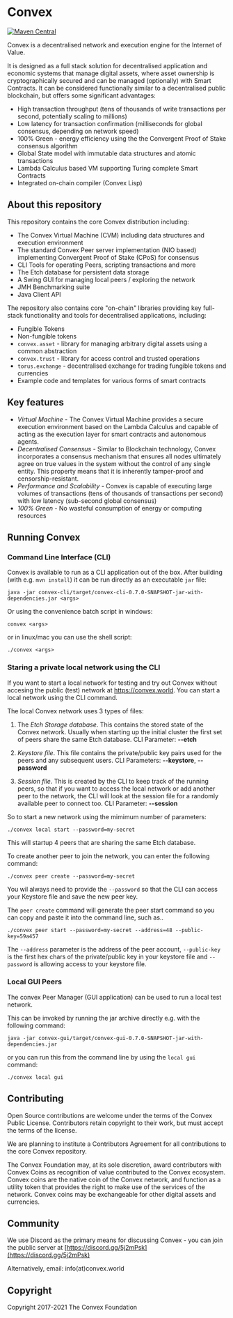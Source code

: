 # Convex

[![Maven Central](https://img.shields.io/maven-central/v/world.convex/convex.svg?label=Maven%20Central)](https://search.maven.org/artifact/world.convex/convex.svg)

Convex is a decentralised network and execution engine for the Internet of Value.

It is designed as a full stack solution for decentralised application and economic systems that manage digital assets, where asset ownership is cryptographically secured and can be managed (optionally) with Smart Contracts. It can be considered functionally similar to a decentralised public blockchain, but offers some significant advantages:

- High transaction throughput (tens of thousands of write transactions per second, potentially scaling to millions)
- Low latency for transaction confirmation (milliseconds for global consensus, depending on network speed)
- 100% Green - energy efficiency using the the Convergent Proof of Stake consensus algorithm
- Global State model with immutable data structures and atomic transactions
- Lambda Calculus based VM supporting Turing complete Smart Contracts
- Integrated on-chain compiler (Convex Lisp)

## About this repository

This repository contains the core Convex distribution including:

- The Convex Virtual Machine (CVM) including data structures and execution environment
- The standard Convex Peer server implementation (NIO based) implementing Convergent Proof of Stake (CPoS) for consensus
- CLI Tools for operating Peers, scripting transactions and more
- The Etch database for persistent data storage
- A Swing GUI for managing local peers / exploring the network
- JMH Benchmarking suite
- Java Client API

The repository also contains core "on-chain" libraries providing key full-stack functionality and tools for decentralised applications, including:

- Fungible Tokens
- Non-fungible tokens
- `convex.asset` - library for managing arbitrary digital assets using a common abstraction
- `convex.trust` - library for access control and trusted operations
- `torus.exchange` - decentralised exchange for trading fungible tokens and currencies
- Example code and templates for various forms of smart contracts

## Key features

* *Virtual Machine* - The Convex Virtual Machine provides a secure execution environment based on the Lambda Calculus and capable of acting as the execution layer for smart contracts and autonomous agents.
* *Decentralised Consensus* - Similar to Blockchain technology, Convex incorporates a consensus mechanism that ensures all nodes ultimately agree on true values in the system without the control of any single entity. This property means that it is inherently tamper-proof and censorship-resistant.
* *Performance and Scalability* - Convex is capable of executing large volumes of transactions (tens of thousands of transactions per second) with low latency (sub-second global consensus)
* *100% Green* - No wasteful consumption of energy or computing resources

## Running Convex

### Command Line Interface (CLI)

Convex is available to run as a CLI application out of the box. After building (with e.g. `mvn install`) it can be run directly as an executable `jar` file:

```
java -jar convex-cli/target/convex-cli-0.7.0-SNAPSHOT-jar-with-dependencies.jar <args>
```

Or using the convenience batch script in windows:

```
convex <args>
```

or in linux/mac you can use the shell script:

```
./convex <args>
```

### Staring a private local network using the CLI

If you want to start a local network for testing and try out Convex without accesing the public (test) network at https://convex.world. You can start a local network using the CLI command.

The local Convex network uses 3 types of files:

1. The *Etch Storage database*. This contains the stored state of the Convex network. Usually when starting up the initial cluster the first set of peers share the same Etch database. CLI Parameter: **--etch**

2. *Keystore file*. This file contains the private/public key pairs used for the peers and any subsequent users. CLI Parameters: **--keystore**, **--password**

3. *Session file*. This is created by the CLI to keep track of the running peers, so that if you want to access the local network or add another peer to the network, the CLI will look at the session file for a randomly available peer to connect too. CLI Parameter: **--session**


So to start a new network using the mimimum number of parameters:

```
./convex local start --password=my-secret
```

This will startup 4 peers that are sharing the same Etch database.

To create another peer to join the network, you can enter the following command:

```
./convex peer create --password=my-secret
```
You wil always need to provide the `--password` so that the CLI can access your Keystore file and save the new peer key.

The `peer create` command will generate the peer start command so you can copy and paste it into the command line, such as..

```
./convex peer start --password=my-secret --address=48 --public-key=59a457
```

The `--address` parameter is the address of the peer account, `--public-key` is the first hex chars of the private/public key in your keystore file and `--password` is allowing access to your keystore file.



### Local GUI Peers

The convex Peer Manager (GUI application) can be used to run a local test network.

This can be invoked by running the jar archive directly e.g. with the following command:

`java -jar convex-gui/target/convex-gui-0.7.0-SNAPSHOT-jar-with-dependencies.jar`

or you can run this from the command line by using the `local gui` command:

```
./convex local gui
```


## Contributing

Open Source contributions are welcome under the terms of the Convex Public License. Contributors retain copyright to their work, but must accept the terms of the license.

We are planning to institute a Contributors Agreement for all contributions to the core Convex repository.

The Convex Foundation may, at its sole discretion, award contributors with Convex Coins as recognition of value contributed to the Convex ecosystem. Convex coins are the native coin of the Convex network, and function as a utility token that provides the right to make use of the services of the network. Convex coins may be exchangeable for other digital assets and currencies.

## Community

We use Discord as the primary means for discussing Convex - you can join the public server at [https://discord.gg/5j2mPsk](https://discord.gg/5j2mPsk)

Alternatively, email: info(at)convex.world

## Copyright

Copyright 2017-2021 The Convex Foundation

